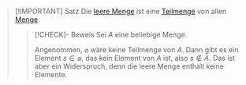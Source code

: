 > [!IMPORTANT] Satz
> Die [leere Menge](Leere%20Menge.md) ist eine [Teilmenge](Teilmenge.md) von allen [Menge](Menge.md).
> > [!CHECK]- Beweis
> > Sei $A$ eine beliebige Menge.
> > 
> > Angenommen, $\varnothing$ wäre keine Teilmenge von $A$. Dann gibt es ein Element $s \in \varnothing$, das kein Element von $A$ ist, also $s\notin A$. Das ist aber ein Widerspruch, denn die leere Menge enthält keine Elemente.